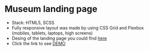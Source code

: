 # Museum landing page
  - Stack: HTML5, SCSS
  - Fully responsive layout was made by using CSS Grid and Flexbox (mobiles, tablets, laptops, high screens)
  - Desing of the landing page you could find [here](https://www.figma.com/file/cRBCqE06cDrY3s4jX7h3iY/%D0%9D%D0%90%D0%9C%D0%A3-(Edit)?node-id=0%3A1)
  - Click the link to see [DEMO](https://maksymstarodubtsev.github.io/Museum/)
